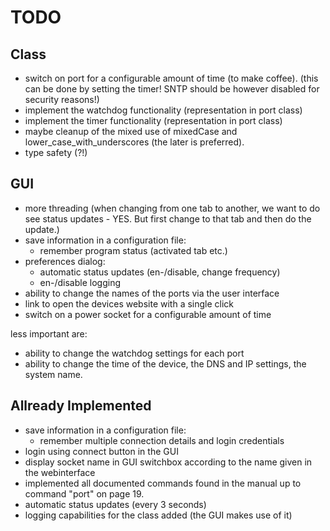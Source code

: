 TODO
====

Class
-----

* switch on port for a configurable amount of time (to make coffee).
  (this can be done by setting the timer! SNTP should be however disabled for security reasons!)
* implement the watchdog functionality (representation in port class)
* implement the timer functionality (representation in port class)
* maybe cleanup of the mixed use of mixedCase and lower_case_with_underscores
  (the later is preferred).
* type safety (?!)

GUI
---

* more threading (when changing from one tab to another, we want to do see
  status updates - YES. But first change to that tab and then do the update.)
* save information in a configuration file:
  * remember program status (activated tab etc.)
* preferences dialog:
  * automatic status updates (en-/disable, change frequency)
  * en-/disable logging
* ability to change the names of the ports via the user interface
* link to open the devices website with a single click
* switch on a power socket for a configurable amount of time

less important are:

* ability to change the watchdog settings for each port
* ability to change the time of the device, the DNS and IP settings, the system name.

Allready Implemented
--------------------

* save information in a configuration file:
  * remember multiple connection details and login credentials
* login using connect button in the GUI
* display socket name in GUI switchbox according to the name given in the webinterface
* implemented all documented commands found in the manual up to command "port" on page 19.
* automatic status updates (every 3 seconds)
* logging capabilities for the class added (the GUI makes use of it)
